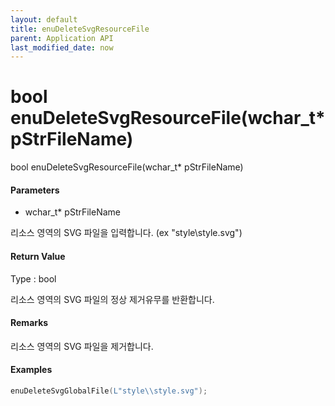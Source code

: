 ```yaml
---
layout: default
title: enuDeleteSvgResourceFile
parent: Application API
last_modified_date: now
---
```

# bool enuDeleteSvgResourceFile\(wchar\_t\* pStrFileName\)

bool enuDeleteSvgResourceFile\(wchar\_t\* pStrFileName\)

#### Parameters

* wchar\_t\* pStrFileName

리소스 영역의 SVG 파일을 입력합니다. \(ex "style\\style.svg"\)

#### Return Value

Type : bool

리소스 영역의 SVG 파일의 정상 제거유무를 반환합니다.

#### Remarks

리소스 영역의 SVG 파일을 제거합니다.

#### Examples

```cpp
enuDeleteSvgGlobalFile(L"style\\style.svg");
```



